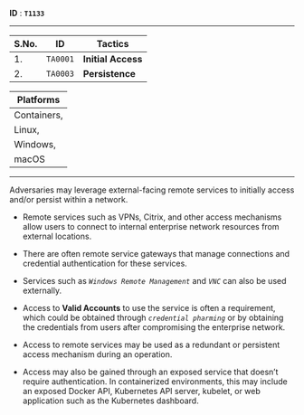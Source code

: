 **ID** : **`T1133`**

---

| S.No. | ID | Tactics |
| --- | --- | --- |
| 1. | `TA0001` | **Initial Access** |
| 2. | `TA0003` | **Persistence** |

| Platforms | 
| --- | 
| Containers,  |
| Linux, 
| Windows, 
| macOS  |

---

Adversaries may leverage external-facing remote services to initially access and/or persist within a network.

- Remote services such as VPNs, Citrix, and other access mechanisms allow users to connect to internal enterprise network resources from external locations.

- There are often remote service gateways that manage connections and credential authentication for these services.

- Services such as *`Windows Remote Management`* and *`VNC`* can also be used externally.

- Access to **Valid Accounts** to use the service is often a requirement, which could be obtained through *`credential pharming`* or by obtaining the credentials from users after compromising the enterprise network.

- Access to remote services may be used as a redundant or persistent access mechanism during an operation.

- Access may also be gained through an exposed service that doesn’t require authentication. In containerized environments, this may include an exposed Docker API, Kubernetes API server, kubelet, or web application such as the Kubernetes dashboard.